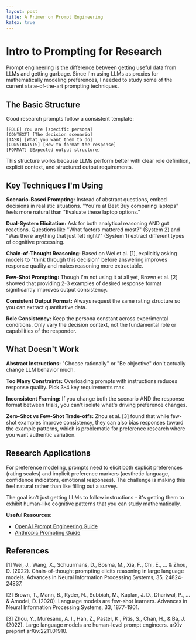 ```yaml
---
layout: post
title: A Primer on Prompt Engineering
katex: true
---
```

# Intro to Prompting for Research

Prompt engineering is the difference between getting useful data from LLMs and getting garbage. Since I'm using LLMs as proxies for mathematically modeling preferences, I needed to study some of the current state-of-the-art prompting techniques.

## The Basic Structure

Good research prompts follow a consistent template:

```
[ROLE] You are [specific persona]
[CONTEXT] [The decision scenario]
[TASK] [What you want them to do]
[CONSTRAINTS] [How to format the response]
[FORMAT] [Expected output structure]
```

This structure works because LLMs perform better with clear role definition, explicit context, and structured output requirements.

## Key Techniques I'm Using

**Scenario-Based Prompting:** Instead of abstract questions, embed decisions in realistic situations. "You're at Best Buy comparing laptops" feels more natural than "Evaluate these laptop options."

**Dual-System Elicitation:** Ask for both analytical reasoning AND gut reactions. Questions like "What factors mattered most?" (System 2) and "Was there anything that just felt right?" (System 1) extract different types of cognitive processing.

**Chain-of-Thought Reasoning:** Based on Wei et al. [1], explicitly asking models to "think through this decision" before answering improves response quality and makes reasoning more extractable.

**Few-Shot Prompting:** Though I'm not using it at all yet, Brown et al. [2] showed that providing 2-3 examples of desired response format significantly improves output consistency.

**Consistent Output Format:** Always request the same rating structure so you can extract quantitative data.

**Role Consistency:** Keep the persona constant across experimental conditions. Only vary the decision context, not the fundamental role or capabilities of the responder.

## What Doesn't Work

**Abstract Instructions:** "Choose rationally" or "Be objective" don't actually change LLM behavior much.

**Too Many Constraints:** Overloading prompts with instructions reduces response quality. Pick 3-4 key requirements max.

**Inconsistent Framing:** If you change both the scenario AND the response format between trials, you can't isolate what's driving preference changes.

**Zero-Shot vs Few-Shot Trade-offs:** Zhou et al. [3] found that while few-shot examples improve consistency, they can also bias responses toward the example patterns, which is problematic for preference research where you want authentic variation.

## Research Applications

For preference modeling, prompts need to elicit both explicit preferences (rating scales) and implicit preference markers (aesthetic language, confidence indicators, emotional responses). The challenge is making this feel natural rather than like filling out a survey.

The goal isn't just getting LLMs to follow instructions - it's getting them to exhibit human-like cognitive patterns that you can study mathematically.

**Useful Resources:**

- [OpenAI Prompt Engineering Guide](https://platform.openai.com/docs/guides/prompt-engineering)
- [Anthropic Prompting Guide](https://docs.anthropic.com/en/docs/build-with-claude/prompt-engineering/overview)

## References

[1] Wei, J., Wang, X., Schuurmans, D., Bosma, M., Xia, F., Chi, E., ... & Zhou, D. (2022). Chain-of-thought prompting elicits reasoning in large language models. Advances in Neural Information Processing Systems, 35, 24824-24837.

[2] Brown, T., Mann, B., Ryder, N., Subbiah, M., Kaplan, J. D., Dhariwal, P., ... & Amodei, D. (2020). Language models are few-shot learners. Advances in Neural Information Processing Systems, 33, 1877-1901.

[3] Zhou, Y., Muresanu, A. I., Han, Z., Paster, K., Pitis, S., Chan, H., & Ba, J. (2022). Large language models are human-level prompt engineers. arXiv preprint arXiv:2211.01910.